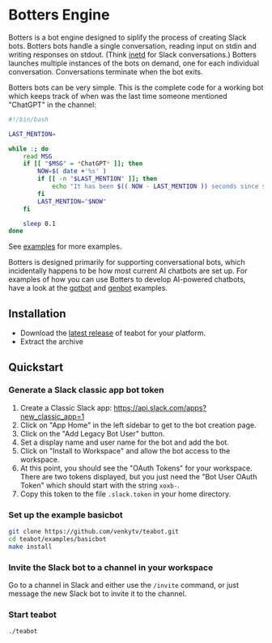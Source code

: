 # Botters Engine

Botters is a bot engine designed to siplify the process of creating Slack bots.
Botters bots handle a single conversation, reading input on stdin and writing
responses on stdout. (Think [inetd](https://en.wikipedia.org/wiki/Inetd) for
Slack conversations.) Botters launches multiple instances of the bots on demand,
one for each individual conversation.  Conversations terminate when the bot
exits.

Botters bots can be very simple. This is the complete code for a working bot
which keeps track of when was the last time someone mentioned "ChatGPT" in the
channel:

```bash
#!/bin/bash

LAST_MENTION=

while :; do
    read MSG
    if [[ "$MSG" = *ChatGPT* ]]; then
        NOW=$( date +'%s' )
        if [[ -n "$LAST_MENTION" ]]; then
            echo "It has been $(( NOW - LAST_MENTION )) seconds since someone mentioned ChatGPT last!"
        fi
        LAST_MENTION="$NOW"
    fi

    sleep 0.1
done
```

See [examples](examples) for more examples.

Botters is designed primarily for supporting conversational bots, which
incidentally happens to be how most current AI chatbots are set up. For
examples of how you can use Botters to develop AI-powered chatbots, have a look
at the [gptbot](examples/gptbot) and [genbot](examples/genbot) examples.

## Installation

* Download the [latest release](releases/latest) of teabot for your platform.
* Extract the archive

## Quickstart

### Generate a Slack classic app bot token

1. Create a Classic Slack app: https://api.slack.com/apps?new_classic_app=1
2. Click on "App Home" in the left sidebar to get to the bot creation page.
3. Click on the "Add Legacy Bot User" button.
4. Set a display name and user name for the bot and add the bot.
5. Click on "Install to Workspace" and allow the bot access to the workspace.
6. At this point, you should see the "OAuth Tokens" for your workspace.
    There are two tokens displayed, but you just need the "Bot User OAuth Token" which
    should start with the string `xoxb-`.
7. Copy this token to the file `.slack.token` in your home directory.

### Set up the example basicbot

```bash
git clone https://github.com/venkytv/teabot.git
cd teabot/examples/basicbot
make install
```

### Invite the Slack bot to a channel in your workspace

Go to a channel in Slack and either use the `/invite` command, or just message
the new Slack bot to invite it to the channel.

### Start teabot

```bash
./teabot
```
